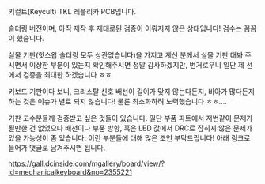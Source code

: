 키컬트(Keycult) TKL 레플리카 PCB입니다. 

솔더링 버전이며, 아직 제작 후 제대로된 검증이 이뤄지지 않은 상태입니다!
검수는 꼼꼼이 했습니다.

실물 기판(핫스왑 솔더링 모두 상관없습니다)을 가지고 계신 분께서 실물 기판 대봐 주시면서 이상한 부분이 있는지 확인해주시면 정말 감사하겠지만, 번거로우니 일단 제 선에서 검증을 최대한 하겠습니다 ㅎㅎ

키보드 기판이다 보니, 크리스탈 신호 배선이 길이가 맞지 않는다든지, 비아가 많다든지 하는 것은 이슈가 별로 되지 않습니다!
물론 최소화하려 노력했습니다 ㅎㅎ....

기판 고수분들께 검증받고 싶은 것들이 있습니다.
일단 부품 파트에서 저번같이 문제가 될만한 건 없었으나
배선이나 부품 방향, 혹은 LED 값에서 DRC로 잡히지 않은 문제가 있을 가능성이 좀 있습니다.
이런 부분들에 대해 많은 조언 부탁드립니다!
아래 링크로 들어가 댓글로 남겨주시면 됩니다.

https://gall.dcinside.com/mgallery/board/view/?id=mechanicalkeyboard&no=2355221


